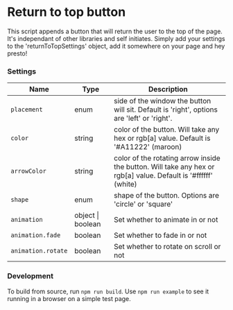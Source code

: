 # Return to top button

This script appends a button that will return the user to the top of the page. It's independant of other libraries and self initiates. Simply add your settings to the 'returnToTopSettings' object, add it somewhere on your page and hey presto!

### Settings

| Name               | Type              | Description                                                                                                    |
| ------------------ | ----------------- | -------------------------------------------------------------------------------------------------------------- |
| `placement`        | enum              | side of the window the button will sit. Default is 'right', options are 'left' or 'right'.                     |
| `color`            | string            | color of the button. Will take any hex or rgb[a] value. Default is '#A11222' (maroon)                          |
| `arrowColor`       | string            | color of the rotating arrow inside the button. Will take any hex or rgb[a] value. Default is '#ffffff' (white) |
| `shape`            | enum              | shape of the button. Options are 'circle' or 'square'                                                           |
| `animation`        | object \| boolean | Set whether to animate in or not                                                                               |
| `animation.fade`   | boolean           | Set whether to fade in or not                                                                                  |
| `animation.rotate` | boolean           | Set whether to rotate on scroll or not                                                                         |

### Development

To build from source, run `npm run build`. Use `npm run example` to see it running in a browser on a simple test page.
